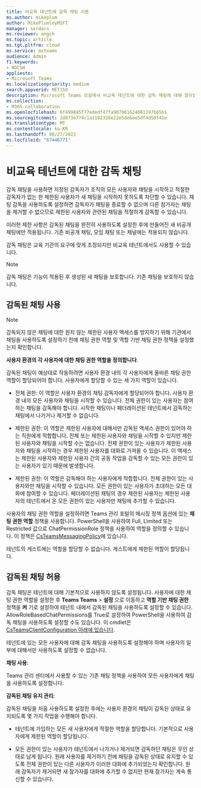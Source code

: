 ```yaml
---
title: 비교육 테넌트에 감독 채팅 사용
ms.author: mikeplum
author: MikePlumleyMSFT
manager: serdars
ms.reviewer: angch
ms.topic: article
ms.tgt.pltfrm: cloud
ms.service: msteams
audience: Admin
f1.keywords:
- NOCSH
appliesto:
- Microsoft Teams
ms.localizationpriority: medium
search.appverid: MET150
description: Microsoft Teams 모임에서 비교육 테넌트에 대한 감독 채팅에 대해 알아봅니다.
ms.collection:
- M365-collaboration
ms.openlocfilehash: 6f499845f77ededf47fa907961624081197b65b1
ms.sourcegitcommit: 2d873e774c1a1182326e22e5de6ee5df4d50f41e
ms.translationtype: MT
ms.contentlocale: ko-KR
ms.lasthandoff: 08/27/2022
ms.locfileid: "67446771"
---
```

# <a name="supervised-chats-for-non-educational-tenants"></a>비교육 테넌트에 대한 감독 채팅

감독 채팅을 사용하면 지정된 감독자가 조직의 모든 사용자와 채팅을 시작하고 적절한 감독자가 없는 한 제한된 사용자가 새 채팅을 시작하지 못하도록 차단할 수 있습니다. 채팅 감독을 사용하도록 설정하면 감독자가 채팅을 종료할 수 없으며 다른 참가자는 채팅을 제거할 수 없으므로 제한된 사용자와 관련된 채팅을 적절하게 감독할 수 있습니다.

이러한 제한 사항은 감독된 채팅을 완전히 사용하도록 설정한 후에 만들어진 새 비공개 채팅에만 적용됩니다. 기존 비공개 채팅, 모임 채팅 또는 채널에는 적용되지 않습니다.

감독 채팅은 교육 기관의 요구에 맞게 조정되지만 비교육 테넌트에서도 사용할 수 있습니다.

> [!NOTE]
> 감독 채팅은 기능이 적용된 후 생성된 새 채팅을 보호합니다. 기존 채팅을 보호하지 않습니다.

## <a name="enable-supervised-chat"></a>감독된 채팅 사용

> [!NOTE]
> 감독되지 않은 채팅에 대한 원치 않는 제한된 사용자 액세스를 방지하기 위해 기관에서 채팅을 사용하도록 설정하기 전에 채팅 권한 역할 및 역할 기반 채팅 권한 정책을 설정했는지 확인합니다.

**사용자 환경의 각 사용자에 대한 채팅 권한 역할을 정의합니다**.

감독된 채팅이 예상대로 작동하려면 사용자 환경 내의 각 사용자에게 올바른 채팅 권한 역할이 할당되어야 합니다. 사용자에게 할당할 수 있는 세 가지 역할이 있습니다.

- 전체 권한: 이 역할은 사용자 환경의 채팅 감독자에게 할당되어야 합니다. 사용자 환경 내의 모든 사용자와 채팅을 시작할 수 있습니다. 전체 권한이 있는 사용자는 참여하는 채팅을 감독해야 합니다. 시작한 채팅이나 페더레이션된 테넌트에서 감독하는 채팅에서 나가거나 제거할 수 없습니다.

- 제한된 권한: 이 역할은 제한된 사용자에 대해서만 감독된 액세스 권한이 있어야 하는 직원에게 적합합니다. 전체 또는 제한된 사용자와 채팅을 시작할 수 있지만 제한된 사용자와 채팅을 시작할 수는 없습니다. 전체 권한이 있는 사용자가 제한된 사용자와 채팅을 시작하는 경우 제한된 사용자를 대화로 가져올 수 있습니다. 이 액세스는 제한된 사용자와 제한된 사용자 간의 공동 작업을 감독할 수 있는 모든 권한이 있는 사용자가 있기 때문에 발생합니다.

- 제한된 권한: 이 역할은 감독해야 하는 사용자에게 적합합니다. 전체 권한이 있는 사용자와만 채팅을 시작할 수 있습니다. 모든 권한이 있는 사용자가 초대하는 모든 대화에 참여할 수 있습니다. 페더레이션된 채팅의 경우 제한된 사용자는 제한된 사용자의 테넌트에서 온 모든 권한이 있는 사용자만 채팅에 추가할 수 있습니다.

사용자의 채팅 권한 역할을 설정하려면 Teams 관리 포털의 메시징 정책 옵션에 있는 **채팅 권한 역할** 정책을 사용합니다. PowerShell을 사용하여 Full, Limited 또는 Restricted 값으로 ChatPermissionRole 정책을 사용하여 역할을 정의할 수 있습니다. 이 정책은 [CsTeamsMessagingPolicy](/powershell/module/skype/set-csteamsmessagingpolicy)에 있습니다.

테넌트의 게스트에는 역할을 할당할 수 없습니다. 게스트에게 제한된 역할이 할당됩니다.

## <a name="allow-supervised-chat"></a>감독된 채팅 허용

감독 채팅은 테넌트에 대해 기본적으로 사용하지 않도록 설정됩니다. 사용자에 대한 채팅 권한 역할을 설정한 후 **Teams Teams** \> **설정** 으로 이동하고 **역할 기반 채팅 권한** 정책을 **켜** 기로 설정하여 테넌트 내에서 감독된 채팅을 사용하도록 설정할 수 있습니다. AllowRoleBasedChatPermissions를 True로 설정하여 PowerShell을 사용하여 감독 채팅을 사용하도록 설정할 수도 있습니다. 이 cmdlet은 [CsTeamsClientConfiguration 아래에 있습니다](/powershell/module/skype/set-csteamsclientconfiguration).

테넌트에 있는 모든 사용자에 대해 감독 채팅을 사용하도록 설정해야 하며 사용자의 일부에 대해서만 사용하도록 설정할 수 없습니다.

**채팅 사용**:

Teams 관리 센터에서 사용할 수 있는 기존 채팅 정책을 사용하여 모든 사용자에게 채팅을 사용하도록 설정합니다.

**감독된 채팅 유지 관리**:

감독된 채팅을 처음 사용하도록 설정한 후에는 사용자 환경의 채팅이 감독된 상태로 유지되도록 몇 가지 작업을 수행해야 합니다.

- 테넌트에 가입하는 모든 새 사용자에게 적절한 역할을 할당합니다. 기본적으로 사용자에게 제한된 역할이 할당됩니다.

- 모든 권한이 있는 사용자가 테넌트에서 나가거나 제거되면 감독하던 채팅은 무인 상태로 남게 됩니다. 원래 사용자를 제거하기 전에 채팅을 감독된 상태로 유지할 수 있도록 전체 권한이 있는 다른 사용자가 이러한 대화에 추가되었는지 확인합니다. 원래 감독자가 제거되면 새 참가자를 대화에 추가할 수 없지만 현재 참가자는 계속 통신할 수 있습니다.
